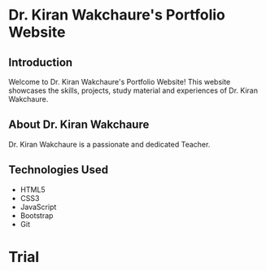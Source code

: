 # Dr. Kiran Wakchaure's Portfolio Website

## Introduction

Welcome to Dr. Kiran Wakchaure's Portfolio Website! This website showcases the skills, projects, study material and experiences of Dr. Kiran Wakchaure.

## About Dr. Kiran Wakchaure
Dr. Kiran Wakchaure is a passionate and dedicated Teacher. 
## Technologies Used
- HTML5
- CSS3
- JavaScript
- Bootstrap
- Git
# Trial
